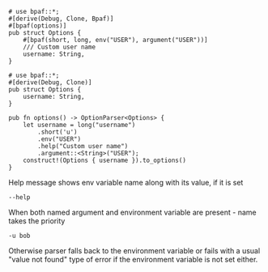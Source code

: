 ```rust,id:1
# use bpaf::*;
#[derive(Debug, Clone, Bpaf)]
#[bpaf(options)]
pub struct Options {
    #[bpaf(short, long, env("USER"), argument("USER"))]
    /// Custom user name
    username: String,
}
```

```rust,id:2
# use bpaf::*;
#[derive(Debug, Clone)]
pub struct Options {
    username: String,
}

pub fn options() -> OptionParser<Options> {
    let username = long("username")
        .short('u')
        .env("USER")
        .help("Custom user name")
        .argument::<String>("USER");
    construct!(Options { username }).to_options()
}
```


Help message shows env variable name along with its value, if it is set

```run,id:1,id:2
--help
```

When both named argument and environment variable are present - name takes the priority
```run,id:1,id:2
-u bob
```

Otherwise parser falls back to the environment variable or fails with a usual "value not found"
type of error if the environment variable is not set either.

```run,id:1,id:2

```
